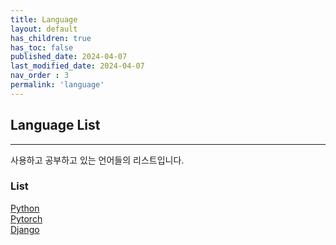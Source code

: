 ```yaml
---
title: Language
layout: default
has_children: true
has_toc: false
published_date: 2024-04-07
last_modified_date: 2024-04-07
nav_order : 3
permalink: 'language'
---
```


## Language List

---

사용하고 공부하고 있는 언어들의 리스트입니다.

### List
[Python](https://pozuhtuhv.github.io/python)<br>
[Pytorch](https://pozuhtuhv.github.io/pytorch)<br>
[Django](https://pozuhtuhv.github.io/django)